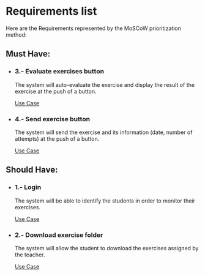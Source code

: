 # Requirements list

Here are the Requirements represented by the MoSCoW prioritization method:

## Must Have:

- ### 3.- Evaluate exercises button

    The system will auto-evaluate the exercise and display the result of the exercise at the push of a button.
    
    [Use Case](./RF0003-Evaluate%20exercises%20button.pdf)

- ### 4.- Send exercise button

    The system will send the exercise and its information (date, number of attempts) at the push of a button.

    [Use Case](./RF0004-Send%20exercise%20button.pdf)

## Should Have:

- ### 1.- Login

    The system will be able to identify the students in order to monitor their exercises.

    [Use Case](./RF0001-Login.pdf)

- ### 2.- Download exercise folder

    The system will allow the student to download the exercises assigned by the teacher.

    [Use Case](./RF0002-Download%20exercise%20folder.pdf)
